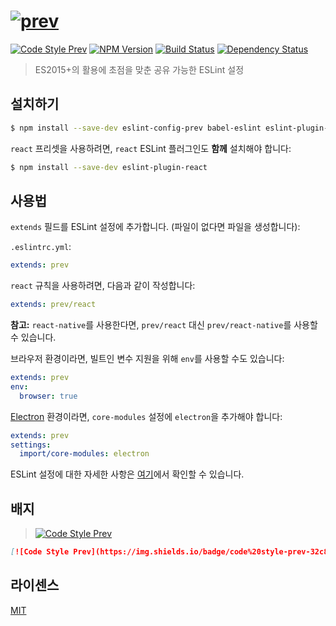 # [![prev](https://cdn.rawgit.com/preco21/eslint-config-prev/master/media/logo.svg)](https://github.com/preco21/eslint-config-prev)

[![Code Style Prev](https://img.shields.io/badge/code%20style-prev-32c8fc.svg?style=flat-square)](https://github.com/preco21/eslint-config-prev)
[![NPM Version](https://img.shields.io/npm/v/eslint-config-prev.svg?style=flat-square)](https://www.npmjs.com/package/eslint-config-prev)
[![Build Status](https://img.shields.io/travis/preco21/eslint-config-prev/master.svg?style=flat-square)](https://travis-ci.org/preco21/eslint-config-prev)
[![Dependency Status](https://dependencyci.com/github/preco21/eslint-config-prev/badge?style=flat-square)](https://dependencyci.com/github/preco21/eslint-config-prev)

> ES2015+의 활용에 초점을 맞춘 공유 가능한 ESLint 설정

## 설치하기

```bash
$ npm install --save-dev eslint-config-prev babel-eslint eslint-plugin-import eslint-plugin-babel
```

`react` 프리셋을 사용하려면, `react` ESLint 플러그인도 **함께** 설치해야 합니다:

```bash
$ npm install --save-dev eslint-plugin-react
```

## 사용법

`extends` 필드를 ESLint 설정에 추가합니다. (파일이 없다면 파일을 생성합니다):

`.eslintrc.yml`:

```yaml
extends: prev
```

`react` 규칙을 사용하려면, 다음과 같이 작성합니다:

```yaml
extends: prev/react
```

**참고:** `react-native`를 사용한다면, `prev/react` 대신 `prev/react-native`를 사용할 수 있습니다.

브라우저 환경이라면, 빌트인 변수 지원을 위해 `env`를 사용할 수도 있습니다:

```yaml
extends: prev
env:
  browser: true
```

[Electron](electron.atom.io) 환경이라면, `core-modules` 설정에 `electron`을 추가해야 합니다:

```yaml
extends: prev
settings:
  import/core-modules: electron
```

ESLint 설정에 대한 자세한 사항은 [여기](http://eslint.org/docs/user-guide/configuring)에서 확인할 수 있습니다.

## 배지

> [![Code Style Prev](https://img.shields.io/badge/code%20style-prev-32c8fc.svg?style=flat-square)](https://github.com/preco21/eslint-config-prev)

```markdown
[![Code Style Prev](https://img.shields.io/badge/code%20style-prev-32c8fc.svg?style=flat-square)](https://github.com/preco21/eslint-config-prev)
```

## 라이센스

[MIT](http://preco.mit-license.org/)
